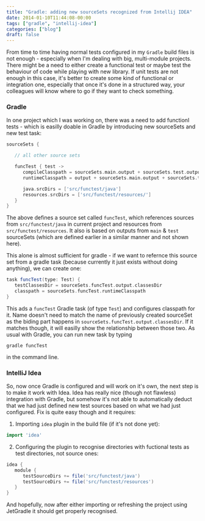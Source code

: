 ```yaml
---
title: "Gradle: adding new sourceSets recognized from Intellij IDEA"
date: 2014-01-10T11:44:08-00:00
tags: ["gradle", "intellij-idea"]
categories: ["blog"]
draft: false
---
```


From time to time having normal tests configured in my ``Gradle`` build files is not enough - especially when I'm dealing with big, multi-module projects. There might be a need to either create a functional test or maybe test the behaviour of code while playing with new library. If unit tests are not enough in this case, it's better to create some kind of functional or integration one, especially that once it's done in a structured way, your colleagues will know where to go if they want to check something. 

### Gradle

In one project which I was working on, there was a need to add functionl tests - which is easilly doable in Gradle by introducing new sourceSets and new test task:

```groovy
sourceSets {

   // all other source sets

   funcTest { test ->
      compileClasspath = sourceSets.main.output + sourceSets.test.output + configurations.testRuntime
      runtimeClasspath = output + sourceSets.main.output + sourceSets.test.output + configurations.testRuntime

      java.srcDirs = ['src/functest/java']
      resources.srcDirs = ['src/functest/resources/']
   }
}

```

The above defines a source set called ``funcTest``, which references sources from ``src/functest/java`` in current project and resources from ``src/functest/resources``. It also is based on outputs from ``main`` & ``test`` sourceSets (which are defined earlier in a similar manner and not shown here).

This alone is almost sufficient for gradle - if we want to refernce this source set from a gradle task (because currently it just exists without doing anything), we can create one:

```groovy
task funcTest(type: Test) {
   testClassesDir = sourceSets.funcTest.output.classesDir
   classpath = sourceSets.funcTest.runtimeClasspath
}
```

This ads a ``funcTest`` Gradle task (of type ``Test``) and configures classpath for it. Name doesn't need to match the name of previously created sourceSet as the biding part happens in ``sourceSets.funcTest.output.classesDir``. If it matches though, it will easilly show the relationship between those two. As usual with Gradle, you can run new task by typing 

```
gradle funcTest
``` 

in the command line.

### IntelliJ Idea
So, now once Gradle is configured and will work on it's own, the next step is to make it work with Idea. Idea has really nice (though not flawless) integration with Gradle, but somehow it's not able to automatically deduct that we had just defined new test sources based on what we had just configured. Fix is quite easy though and it requires:

1. Importing ``idea`` plugin in the build file (if it's not done yet):

```groovy
import 'idea'
```

2. Configuring the plugin to recognise directories with fuctional tests as test directories, not source ones:

```groovy
idea {
   module {
      testSourceDirs += file('src/functest/java')
      testSourceDirs += file('src/functest/resources')
   }
}
```

And hopefully, now after either importing or refreshing the project using JetGradle it should get properly recognised.
